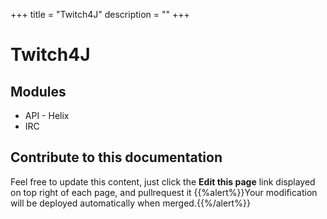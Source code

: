 +++
title = "Twitch4J"
description = ""
+++

# Twitch4J

## Modules

* API - Helix
* IRC

## Contribute to this documentation
Feel free to update this content, just click the **Edit this page** link displayed on top right of each page, and pullrequest it
{{%alert%}}Your modification will be deployed automatically when merged.{{%/alert%}}
